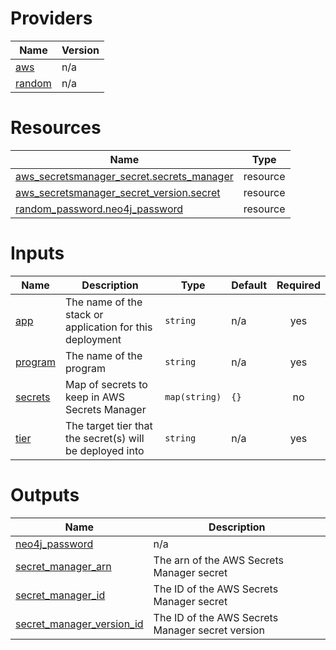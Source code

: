 <!-- BEGIN_TF_DOCS -->


# Providers

| Name | Version |
|------|---------|
| <a name="provider_aws"></a> [aws](#provider\_aws) | n/a |
| <a name="provider_random"></a> [random](#provider\_random) | n/a |

# Resources

| Name | Type |
|------|------|
| [aws_secretsmanager_secret.secrets_manager](https://registry.terraform.io/providers/hashicorp/aws/latest/docs/resources/secretsmanager_secret) | resource |
| [aws_secretsmanager_secret_version.secret](https://registry.terraform.io/providers/hashicorp/aws/latest/docs/resources/secretsmanager_secret_version) | resource |
| [random_password.neo4j_password](https://registry.terraform.io/providers/hashicorp/random/latest/docs/resources/password) | resource |

# Inputs

| Name | Description | Type | Default | Required |
|------|-------------|------|---------|:--------:|
| <a name="input_app"></a> [app](#input\_app) | The name of the stack or application for this deployment | `string` | n/a | yes |
| <a name="input_program"></a> [program](#input\_program) | The name of the program | `string` | n/a | yes |
| <a name="input_secrets"></a> [secrets](#input\_secrets) | Map of secrets to keep in AWS Secrets Manager | `map(string)` | `{}` | no |
| <a name="input_tier"></a> [tier](#input\_tier) | The target tier that the secret(s) will be deployed into | `string` | n/a | yes |

# Outputs

| Name | Description |
|------|-------------|
| <a name="output_neo4j_password"></a> [neo4j\_password](#output\_neo4j\_password) | n/a |
| <a name="output_secret_manager_arn"></a> [secret\_manager\_arn](#output\_secret\_manager\_arn) | The arn of the AWS Secrets Manager secret |
| <a name="output_secret_manager_id"></a> [secret\_manager\_id](#output\_secret\_manager\_id) | The ID of the AWS Secrets Manager secret |
| <a name="output_secret_manager_version_id"></a> [secret\_manager\_version\_id](#output\_secret\_manager\_version\_id) | The ID of the AWS Secrets Manager secret version |
<!-- END_TF_DOCS -->